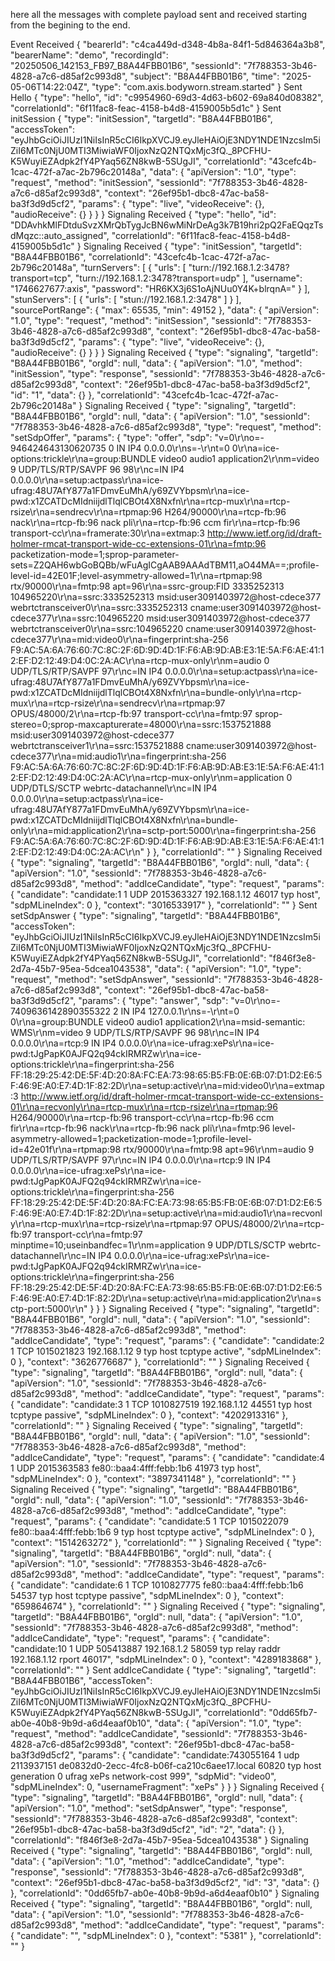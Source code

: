 here all the messages with complete payload sent and received starting from the begining to the end.

Event Received
{
  "bearerId": "c4ca449d-d348-4b8a-84f1-5d846364a3b8",
  "bearerName": "demo",
  "recordingId": "20250506_142153_FB97_B8A44FBB01B6",
  "sessionId": "7f788353-3b46-4828-a7c6-d85af2c993d8",
  "subject": "B8A44FBB01B6",
  "time": "2025-05-06T14:22:04Z",
  "type": "com.axis.bodyworn.stream.started"
}
Sent Hello
{
  "type": "hello",
  "id": "c9954960-69d3-4d63-b602-69a840d08382",
  "correlationId": "6f11fac8-feac-4158-b4d8-4159005b5d1c"
}
Sent initSession
{
  "type": "initSession",
  "targetId": "B8A44FBB01B6",
  "accessToken": "eyJhbGciOiJIUzI1NiIsInR5cCI6IkpXVCJ9.eyJleHAiOjE3NDY1NDE1NzcsIm5iZiI6MTc0NjU0MTI3MiwiaWF0IjoxNzQ2NTQxMjc3fQ._8PCFHU-K5WuyiEZAdpk2fY4PYaq56ZN8kwB-5SUgJI",
  "correlationId": "43cefc4b-1cac-472f-a7ac-2b796c20148a",
  "data": {
    "apiVersion": "1.0",
    "type": "request",
    "method": "initSession",
    "sessionId": "7f788353-3b46-4828-a7c6-d85af2c993d8",
    "context": "26ef95b1-dbc8-47ac-ba58-ba3f3d9d5cf2",
    "params": {
      "type": "live",
      "videoReceive": {},
      "audioReceive": {}
    }
  }
}
Signaling Received
{
  "type": "hello",
  "id": "DDAvhkMlFDtduSvzXMrQbTygJcBN6wMiNrDeAg3k7B19hri2pQ2FaEQqzTsdMqzc::auto_assigned",
  "correlationId": "6f11fac8-feac-4158-b4d8-4159005b5d1c"
}
Signaling Received
{
  "type": "initSession",
  "targetId": "B8A44FBB01B6",
  "correlationId": "43cefc4b-1cac-472f-a7ac-2b796c20148a",
  "turnServers": [
    {
      "urls": [
        "turn://192.168.1.2:3478?transport=tcp",
        "turn://192.168.1.2:3478?transport=udp"
      ],
      "username": "1746627677:axis",
      "password": "HR6KX3j6S1oAjNUu0Y4K+blrqnA="
    }
  ],
  "stunServers": [
    {
      "urls": [
        "stun://192.168.1.2:3478"
      ]
    }
  ],
  "sourcePortRange": {
    "max": 65535,
    "min": 49152
  },
  "data": {
    "apiVersion": "1.0",
    "type": "request",
    "method": "initSession",
    "sessionId": "7f788353-3b46-4828-a7c6-d85af2c993d8",
    "context": "26ef95b1-dbc8-47ac-ba58-ba3f3d9d5cf2",
    "params": {
      "type": "live",
      "videoReceive": {},
      "audioReceive": {}
    }
  }
}
Signaling Received
{
  "type": "signaling",
  "targetId": "B8A44FBB01B6",
  "orgId": null,
  "data": {
    "apiVersion": "1.0",
    "method": "initSession",
    "type": "response",
    "sessionId": "7f788353-3b46-4828-a7c6-d85af2c993d8",
    "context": "26ef95b1-dbc8-47ac-ba58-ba3f3d9d5cf2",
    "id": "1",
    "data": {}
  },
  "correlationId": "43cefc4b-1cac-472f-a7ac-2b796c20148a"
}
Signaling Received
{
  "type": "signaling",
  "targetId": "B8A44FBB01B6",
  "orgId": null,
  "data": {
    "apiVersion": "1.0",
    "sessionId": "7f788353-3b46-4828-a7c6-d85af2c993d8",
    "type": "request",
    "method": "setSdpOffer",
    "params": {
      "type": "offer",
      "sdp": "v=0\r\no=- 946424643130620735 0 IN IP4 0.0.0.0\r\ns=-\r\nt=0 0\r\na=ice-options:trickle\r\na=group:BUNDLE video0 audio1 application2\r\nm=video 9 UDP/TLS/RTP/SAVPF 96 98\r\nc=IN IP4 0.0.0.0\r\na=setup:actpass\r\na=ice-ufrag:48U7AfY877a1FDmvEuMhA/y69ZVYbpsm\r\na=ice-pwd:x1ZCATDcMIdniijdlTlqlCBOt4X8Nxfn\r\na=rtcp-mux\r\na=rtcp-rsize\r\na=sendrecv\r\na=rtpmap:96 H264/90000\r\na=rtcp-fb:96 nack\r\na=rtcp-fb:96 nack pli\r\na=rtcp-fb:96 ccm fir\r\na=rtcp-fb:96 transport-cc\r\na=framerate:30\r\na=extmap:3 http://www.ietf.org/id/draft-holmer-rmcat-transport-wide-cc-extensions-01\r\na=fmtp:96 packetization-mode=1;sprop-parameter-sets=Z2QAH6wbGoBQBb/wFuAgICgAAB9AAAdTBM11,aO44MA==;profile-level-id=42E01F;level-asymmetry-allowed=1\r\na=rtpmap:98 rtx/90000\r\na=fmtp:98 apt=96\r\na=ssrc-group:FID 3335252313 104965220\r\na=ssrc:3335252313 msid:user3091403972@host-cdece377 webrtctransceiver0\r\na=ssrc:3335252313 cname:user3091403972@host-cdece377\r\na=ssrc:104965220 msid:user3091403972@host-cdece377 webrtctransceiver0\r\na=ssrc:104965220 cname:user3091403972@host-cdece377\r\na=mid:video0\r\na=fingerprint:sha-256 F9:AC:5A:6A:76:60:7C:8C:2F:6D:9D:4D:1F:F6:AB:9D:AB:E3:1E:5A:F6:AE:41:12:EF:D2:12:49:D4:0C:2A:AC\r\na=rtcp-mux-only\r\nm=audio 0 UDP/TLS/RTP/SAVPF 97\r\nc=IN IP4 0.0.0.0\r\na=setup:actpass\r\na=ice-ufrag:48U7AfY877a1FDmvEuMhA/y69ZVYbpsm\r\na=ice-pwd:x1ZCATDcMIdniijdlTlqlCBOt4X8Nxfn\r\na=bundle-only\r\na=rtcp-mux\r\na=rtcp-rsize\r\na=sendrecv\r\na=rtpmap:97 OPUS/48000/2\r\na=rtcp-fb:97 transport-cc\r\na=fmtp:97 sprop-stereo=0;sprop-maxcapturerate=48000\r\na=ssrc:1537521888 msid:user3091403972@host-cdece377 webrtctransceiver1\r\na=ssrc:1537521888 cname:user3091403972@host-cdece377\r\na=mid:audio1\r\na=fingerprint:sha-256 F9:AC:5A:6A:76:60:7C:8C:2F:6D:9D:4D:1F:F6:AB:9D:AB:E3:1E:5A:F6:AE:41:12:EF:D2:12:49:D4:0C:2A:AC\r\na=rtcp-mux-only\r\nm=application 0 UDP/DTLS/SCTP webrtc-datachannel\r\nc=IN IP4 0.0.0.0\r\na=setup:actpass\r\na=ice-ufrag:48U7AfY877a1FDmvEuMhA/y69ZVYbpsm\r\na=ice-pwd:x1ZCATDcMIdniijdlTlqlCBOt4X8Nxfn\r\na=bundle-only\r\na=mid:application2\r\na=sctp-port:5000\r\na=fingerprint:sha-256 F9:AC:5A:6A:76:60:7C:8C:2F:6D:9D:4D:1F:F6:AB:9D:AB:E3:1E:5A:F6:AE:41:12:EF:D2:12:49:D4:0C:2A:AC\r\n"
    }
  },
  "correlationId": ""
}
Signaling Received
{
  "type": "signaling",
  "targetId": "B8A44FBB01B6",
  "orgId": null,
  "data": {
    "apiVersion": "1.0",
    "sessionId": "7f788353-3b46-4828-a7c6-d85af2c993d8",
    "method": "addIceCandidate",
    "type": "request",
    "params": {
      "candidate": "candidate:1 1 UDP 2015363327 192.168.1.12 46017 typ host",
      "sdpMLineIndex": 0
    },
    "context": "3016533917"
  },
  "correlationId": ""
}
Sent setSdpAnswer
{
  "type": "signaling",
  "targetId": "B8A44FBB01B6",
  "accessToken": "eyJhbGciOiJIUzI1NiIsInR5cCI6IkpXVCJ9.eyJleHAiOjE3NDY1NDE1NzcsIm5iZiI6MTc0NjU0MTI3MiwiaWF0IjoxNzQ2NTQxMjc3fQ._8PCFHU-K5WuyiEZAdpk2fY4PYaq56ZN8kwB-5SUgJI",
  "correlationId": "f846f3e8-2d7a-45b7-95ea-5dcea1043538",
  "data": {
    "apiVersion": "1.0",
    "type": "request",
    "method": "setSdpAnswer",
    "sessionId": "7f788353-3b46-4828-a7c6-d85af2c993d8",
    "context": "26ef95b1-dbc8-47ac-ba58-ba3f3d9d5cf2",
    "params": {
      "type": "answer",
      "sdp": "v=0\r\no=- 7409636142890355322 2 IN IP4 127.0.0.1\r\ns=-\r\nt=0 0\r\na=group:BUNDLE video0 audio1 application2\r\na=msid-semantic: WMS\r\nm=video 9 UDP/TLS/RTP/SAVPF 96 98\r\nc=IN IP4 0.0.0.0\r\na=rtcp:9 IN IP4 0.0.0.0\r\na=ice-ufrag:xePs\r\na=ice-pwd:tJgPapK0AJFQ2q94ckIRMRZw\r\na=ice-options:trickle\r\na=fingerprint:sha-256 FF:18:29:25:42:DE:5F:4D:20:8A:FC:EA:73:98:65:B5:FB:0E:6B:07:D1:D2:E6:5F:46:9E:A0:E7:4D:1F:82:2D\r\na=setup:active\r\na=mid:video0\r\na=extmap:3 http://www.ietf.org/id/draft-holmer-rmcat-transport-wide-cc-extensions-01\r\na=recvonly\r\na=rtcp-mux\r\na=rtcp-rsize\r\na=rtpmap:96 H264/90000\r\na=rtcp-fb:96 transport-cc\r\na=rtcp-fb:96 ccm fir\r\na=rtcp-fb:96 nack\r\na=rtcp-fb:96 nack pli\r\na=fmtp:96 level-asymmetry-allowed=1;packetization-mode=1;profile-level-id=42e01f\r\na=rtpmap:98 rtx/90000\r\na=fmtp:98 apt=96\r\nm=audio 9 UDP/TLS/RTP/SAVPF 97\r\nc=IN IP4 0.0.0.0\r\na=rtcp:9 IN IP4 0.0.0.0\r\na=ice-ufrag:xePs\r\na=ice-pwd:tJgPapK0AJFQ2q94ckIRMRZw\r\na=ice-options:trickle\r\na=fingerprint:sha-256 FF:18:29:25:42:DE:5F:4D:20:8A:FC:EA:73:98:65:B5:FB:0E:6B:07:D1:D2:E6:5F:46:9E:A0:E7:4D:1F:82:2D\r\na=setup:active\r\na=mid:audio1\r\na=recvonly\r\na=rtcp-mux\r\na=rtcp-rsize\r\na=rtpmap:97 OPUS/48000/2\r\na=rtcp-fb:97 transport-cc\r\na=fmtp:97 minptime=10;useinbandfec=1\r\nm=application 9 UDP/DTLS/SCTP webrtc-datachannel\r\nc=IN IP4 0.0.0.0\r\na=ice-ufrag:xePs\r\na=ice-pwd:tJgPapK0AJFQ2q94ckIRMRZw\r\na=ice-options:trickle\r\na=fingerprint:sha-256 FF:18:29:25:42:DE:5F:4D:20:8A:FC:EA:73:98:65:B5:FB:0E:6B:07:D1:D2:E6:5F:46:9E:A0:E7:4D:1F:82:2D\r\na=setup:active\r\na=mid:application2\r\na=sctp-port:5000\r\n"
    }
  }
}
Signaling Received
{
  "type": "signaling",
  "targetId": "B8A44FBB01B6",
  "orgId": null,
  "data": {
    "apiVersion": "1.0",
    "sessionId": "7f788353-3b46-4828-a7c6-d85af2c993d8",
    "method": "addIceCandidate",
    "type": "request",
    "params": {
      "candidate": "candidate:2 1 TCP 1015021823 192.168.1.12 9 typ host tcptype active",
      "sdpMLineIndex": 0
    },
    "context": "3626776687"
  },
  "correlationId": ""
}
Signaling Received
{
  "type": "signaling",
  "targetId": "B8A44FBB01B6",
  "orgId": null,
  "data": {
    "apiVersion": "1.0",
    "sessionId": "7f788353-3b46-4828-a7c6-d85af2c993d8",
    "method": "addIceCandidate",
    "type": "request",
    "params": {
      "candidate": "candidate:3 1 TCP 1010827519 192.168.1.12 44551 typ host tcptype passive",
      "sdpMLineIndex": 0
    },
    "context": "4202913316"
  },
  "correlationId": ""
}
Signaling Received
{
  "type": "signaling",
  "targetId": "B8A44FBB01B6",
  "orgId": null,
  "data": {
    "apiVersion": "1.0",
    "sessionId": "7f788353-3b46-4828-a7c6-d85af2c993d8",
    "method": "addIceCandidate",
    "type": "request",
    "params": {
      "candidate": "candidate:4 1 UDP 2015363583 fe80::baa4:4fff:febb:1b6 41973 typ host",
      "sdpMLineIndex": 0
    },
    "context": "3897341148"
  },
  "correlationId": ""
}
Signaling Received
{
  "type": "signaling",
  "targetId": "B8A44FBB01B6",
  "orgId": null,
  "data": {
    "apiVersion": "1.0",
    "sessionId": "7f788353-3b46-4828-a7c6-d85af2c993d8",
    "method": "addIceCandidate",
    "type": "request",
    "params": {
      "candidate": "candidate:5 1 TCP 1015022079 fe80::baa4:4fff:febb:1b6 9 typ host tcptype active",
      "sdpMLineIndex": 0
    },
    "context": "1514263272"
  },
  "correlationId": ""
}
Signaling Received
{
  "type": "signaling",
  "targetId": "B8A44FBB01B6",
  "orgId": null,
  "data": {
    "apiVersion": "1.0",
    "sessionId": "7f788353-3b46-4828-a7c6-d85af2c993d8",
    "method": "addIceCandidate",
    "type": "request",
    "params": {
      "candidate": "candidate:6 1 TCP 1010827775 fe80::baa4:4fff:febb:1b6 54537 typ host tcptype passive",
      "sdpMLineIndex": 0
    },
    "context": "659864674"
  },
  "correlationId": ""
}
Signaling Received
{
  "type": "signaling",
  "targetId": "B8A44FBB01B6",
  "orgId": null,
  "data": {
    "apiVersion": "1.0",
    "sessionId": "7f788353-3b46-4828-a7c6-d85af2c993d8",
    "method": "addIceCandidate",
    "type": "request",
    "params": {
      "candidate": "candidate:10 1 UDP 505413887 192.168.1.2 58059 typ relay raddr 192.168.1.12 rport 46017",
      "sdpMLineIndex": 0
    },
    "context": "4289183868"
  },
  "correlationId": ""
}
Sent addIceCandidate
{
  "type": "signaling",
  "targetId": "B8A44FBB01B6",
  "accessToken": "eyJhbGciOiJIUzI1NiIsInR5cCI6IkpXVCJ9.eyJleHAiOjE3NDY1NDE1NzcsIm5iZiI6MTc0NjU0MTI3MiwiaWF0IjoxNzQ2NTQxMjc3fQ._8PCFHU-K5WuyiEZAdpk2fY4PYaq56ZN8kwB-5SUgJI",
  "correlationId": "0dd65fb7-ab0e-40b8-9b9d-a6d4eaaf0b10",
  "data": {
    "apiVersion": "1.0",
    "type": "request",
    "method": "addIceCandidate",
    "sessionId": "7f788353-3b46-4828-a7c6-d85af2c993d8",
    "context": "26ef95b1-dbc8-47ac-ba58-ba3f3d9d5cf2",
    "params": {
      "candidate": "candidate:743055164 1 udp 2113937151 de0832d0-2ecc-4fc8-b06f-ca210c6aee17.local 60820 typ host generation 0 ufrag xePs network-cost 999",
      "sdpMid": "video0",
      "sdpMLineIndex": 0,
      "usernameFragment": "xePs"
    }
  }
}
Signaling Received
{
  "type": "signaling",
  "targetId": "B8A44FBB01B6",
  "orgId": null,
  "data": {
    "apiVersion": "1.0",
    "method": "setSdpAnswer",
    "type": "response",
    "sessionId": "7f788353-3b46-4828-a7c6-d85af2c993d8",
    "context": "26ef95b1-dbc8-47ac-ba58-ba3f3d9d5cf2",
    "id": "2",
    "data": {}
  },
  "correlationId": "f846f3e8-2d7a-45b7-95ea-5dcea1043538"
}
Signaling Received
{
  "type": "signaling",
  "targetId": "B8A44FBB01B6",
  "orgId": null,
  "data": {
    "apiVersion": "1.0",
    "method": "addIceCandidate",
    "type": "response",
    "sessionId": "7f788353-3b46-4828-a7c6-d85af2c993d8",
    "context": "26ef95b1-dbc8-47ac-ba58-ba3f3d9d5cf2",
    "id": "3",
    "data": {}
  },
  "correlationId": "0dd65fb7-ab0e-40b8-9b9d-a6d4eaaf0b10"
}
Signaling Received
{
  "type": "signaling",
  "targetId": "B8A44FBB01B6",
  "orgId": null,
  "data": {
    "apiVersion": "1.0",
    "sessionId": "7f788353-3b46-4828-a7c6-d85af2c993d8",
    "method": "addIceCandidate",
    "type": "request",
    "params": {
      "candidate": "",
      "sdpMLineIndex": 0
    },
    "context": "5381"
  },
  "correlationId": ""
}